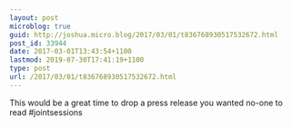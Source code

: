 ```yaml
---
layout: post
microblog: true
guid: http://joshua.micro.blog/2017/03/01/t836768930517532672.html
post_id: 33944
date: 2017-03-01T13:43:54+1100
lastmod: 2019-07-30T17:41:19+1100
type: post
url: /2017/03/01/t836768930517532672.html
---
```

This would be a great time to drop a press release you wanted no-one to read #jointsessions
